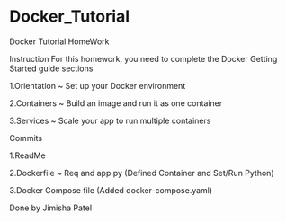 # Docker_Tutorial
Docker Tutorial HomeWork

Instruction
For this homework, you need to complete the Docker Getting Started guide sections

1.Orientation ~ Set up your Docker environment

2.Containers ~ Build an image and run it as one container

3.Services ~ Scale your app to run multiple containers

Commits

1.ReadMe

2.Dockerfile ~ Req and app.py (Defined Container and Set/Run Python)

3.Docker Compose file (Added docker-compose.yaml)

Done by Jimisha Patel
